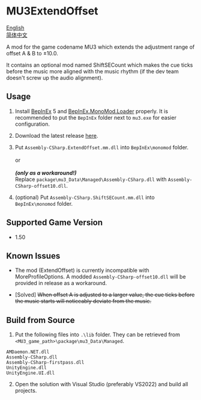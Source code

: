 # MU3ExtendOffset
[English](README.md)\
[简体中文](README_zh-hans.md)

A mod for the game codename MU3 which extends the adjustment range of offset A & B to ±10.0.

It contains an optional mod named ShiftSECount which makes the cue ticks before the music more aligned with the music rhythm (if the dev team doesn't screw up the audio alignment).

## Usage

1. Install [BepInEx](https://github.com/BepInEx/BepInEx) 5 and [BepInEx.MonoMod.Loader](https://github.com/BepInEx/BepInEx.MonoMod.Loader) properly. It is recommended to put the `BepInEx` folder next to `mu3.exe` for easier configuration.

2. Download the latest release [here](https://github.com/MacHertZ233/MU3ExtendOffset/releases/latest).

3. Put `Assembly-CSharp.ExtendOffset.mm.dll` into `BepInEx\monomod` folder.\
\
or\
\
***(only as a workaround!)***\
Replace `package\mu3_Data\Managed\Assembly-CSharp.dll` with `Assembly-CSharp-offset10.dll`.

4. (optional) Put `Assembly-CSharp.ShiftSECount.mm.dll` into `BepInEx\monomod` folder.

## Supported Game Version

+ 1.50

## Known Issues

+ The mod (ExtendOffset) is currently incompatible with MoreProfileOptions. A modded `Assembly-CSharp-offset10.dll` will be provided in release as a workaround.

+ [Solved] ~~When offset A is adjusted to a larger value, the cue ticks before the music starts will noticeably deviate from the music.~~

## Build from Source

1. Put the following files into `.\lib` folder. They can be retrieved from `<MU3_game_path>\package\mu3_Data\Managed`.
```
AMDaemon.NET.dll
Assembly-CSharp.dll
Assembly-CSharp-firstpass.dll
UnityEngine.dll
UnityEngine.UI.dll
```

2. Open the solution with Visual Studio (preferably VS2022) and build all projects.